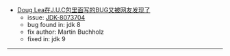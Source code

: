 * [Doug Lea在J.U.C包里面写的BUG又被网友发现了](https://www.cnblogs.com/thisiswhy/p/13791966.html)
    * issue: [JDK-8073704](https://bugs.openjdk.java.net/browse/JDK-8073704)
    * bug found in: jdk 8
    * fix author: Martin Buchholz
    * fixed in: jdk 9

---
